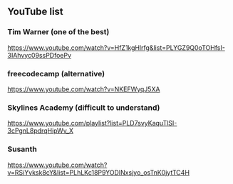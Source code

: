 ## YouTube list

### Tim Warner (one of the best)
https://www.youtube.com/watch?v=HfZ1kgHlrfg&list=PLYGZ9Q0oTOHfsI-3IAhvyc09ssPDfoePv

### freecodecamp (alternative)
https://www.youtube.com/watch?v=NKEFWyqJ5XA

### Skylines Academy (difficult to understand)
https://www.youtube.com/playlist?list=PLD7svyKaquTlSI-3cPgnL8pdrqHipWv_X

### Susanth
https://www.youtube.com/watch?v=RSiYvksk8cY&list=PLhLKc18P9YODINxsjyo_osTnK0jytTC4H

